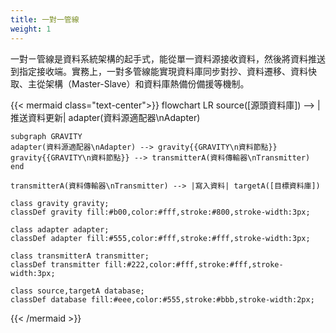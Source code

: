 ```yaml
---
title: 一對一管線
weight: 1
---
```


一對ㄧ管線是資料系統架構的起手式，能從單一資料源接收資料，然後將資料推送到指定接收端。實務上，一對多管線能實現資料庫同步對抄、資料遷移、資料快取、主從架構（Master-Slave）和資料庫熱備份備援等機制。

{{< mermaid class="text-center">}}
flowchart LR
	source([源頭資料庫]) --> |推送資料更新| adapter(資料源適配器\nAdapter)

	subgraph GRAVITY
	adapter(資料源適配器\nAdapter) --> gravity{{GRAVITY\n資料節點}}
	gravity{{GRAVITY\n資料節點}} --> transmitterA(資料傳輸器\nTransmitter)
	end

	transmitterA(資料傳輸器\nTransmitter) --> |寫入資料| targetA([目標資料庫])

	class gravity gravity;
	classDef gravity fill:#b00,color:#fff,stroke:#800,stroke-width:3px;

	class adapter adapter;
	classDef adapter fill:#555,color:#fff,stroke:#fff,stroke-width:3px;

	class transmitterA transmitter;
	classDef transmitter fill:#222,color:#fff,stroke:#fff,stroke-width:3px;

	class source,targetA database;
	classDef database fill:#eee,color:#555,stroke:#bbb,stroke-width:2px;
{{< /mermaid >}}


